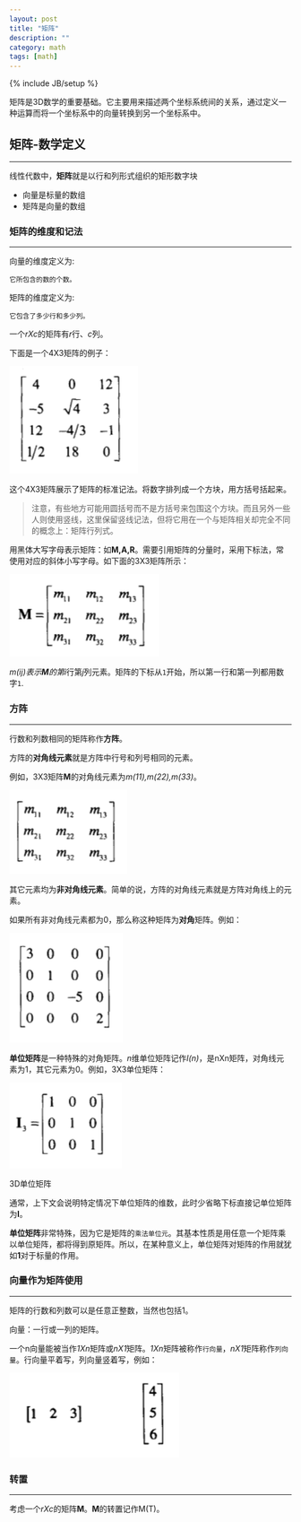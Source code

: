 ```yaml
---
layout: post
title: "矩阵"
description: ""
category: math
tags: [math]
---
```

{% include JB/setup %}

矩阵是3D数学的重要基础。它主要用来描述两个坐标系统间的关系，通过定义一种运算而将一个坐标系中的向量转换到另一个坐标系中。

## 矩阵-数学定义
---

线性代数中，**矩阵**就是以行和列形式组织的矩形数字块

* 向量是标量的数组
* 矩阵是向量的数组

### 矩阵的维度和记法
---

向量的维度定义为:

`它所包含的数的个数。`

矩阵的维度定义为:

`它包含了多少行和多少列。`

一个*rXc*的矩阵有*r*行、*c*列。

下面是一个4X3矩阵的例子：

![matrix-1](/assets/img/math/matrix-1.png)

这个4X3矩阵展示了矩阵的标准记法。将数字排列成一个方块，用方括号括起来。

> 注意，有些地方可能用圆括号而不是方括号来包围这个方块。而且另外一些人则使用竖线，这里保留竖线记法，但将它用在一个与矩阵相关却完全不同的概念上：矩阵行列式。

用黑体大写字母表示矩阵：如**M,A,R**。需要引用矩阵的分量时，采用下标法，常使用对应的斜体小写字母。如下面的3X3矩阵所示：

![matrix-2](/assets/img/math/matrix-2.png)

*m(ij)*表示**M**的第*i*行第*j*列元素。矩阵的下标从`1`开始，所以第一行和第一列都用数字`1`.

### 方阵
---

行数和列数相同的矩阵称作**方阵**。

方阵的**对角线元素**就是方阵中行号和列号相同的元素。

例如，3X3矩阵**M**的对角线元素为*m(11),m(22),m(33)*。

![matrix-3](/assets/img/math/matrix-3.png)

其它元素均为**非对角线元素**。简单的说，方阵的对角线元素就是方阵对角线上的元素。

如果所有非对角线元素都为0，那么称这种矩阵为**对角**矩阵。例如：

![matrix-4](/assets/img/math/matrix-4.png)

**单位矩阵**是一种特殊的对角矩阵。*n*维单位矩阵记作*I(n)*，是nXn矩阵，对角线元素为1，其它元素为0。例如，3X3单位矩阵：

![matrix-5](/assets/img/math/matrix-5.png)

3D单位矩阵

通常，上下文会说明特定情况下单位矩阵的维数，此时少省略下标直接记单位矩阵为**I**。

**单位矩阵**非常特殊，因为它是矩阵的`乘法单位元`。其基本性质是用任意一个矩阵乘以单位矩阵，都将得到原矩阵。所以，在某种意义上，单位矩阵对矩阵的作用就犹如**1**对于标量的作用。

### 向量作为矩阵使用
---

矩阵的行数和列数可以是任意正整数，当然也包括1。

向量：一行或一列的矩阵。

一个n向量能被当作*1Xn*矩阵或*nX1*矩阵。*1Xn*矩阵被称作`行向量`，*nX1*矩阵称作`列向量`。行向量平着写，列向量竖着写，例如：

![matrix-6](/assets/img/math/matrix-6.png)

### 转置
---

考虑一个*rXc*的矩阵**M**。**M**的转置记作M(T)。
